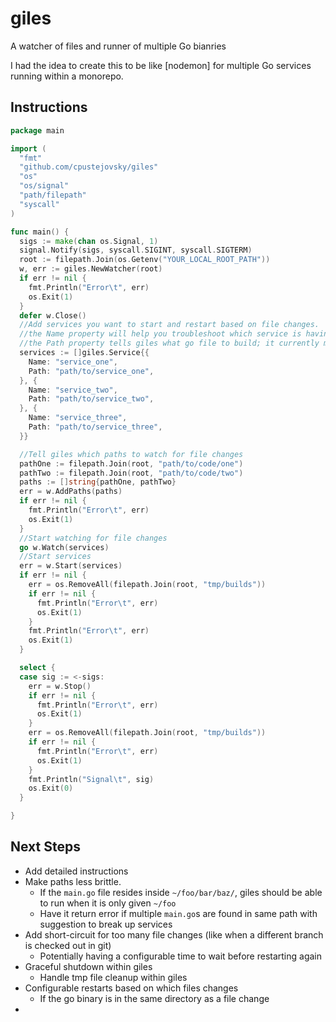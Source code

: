 # giles

A watcher of files and runner of multiple Go bianries

I had the idea to create this to be like [nodemon] for multiple Go services running within a monorepo.

## Instructions
```go
package main

import (
  "fmt"
  "github.com/cpustejovsky/giles"
  "os"
  "os/signal"
  "path/filepath"
  "syscall"
)

func main() {
  sigs := make(chan os.Signal, 1)
  signal.Notify(sigs, syscall.SIGINT, syscall.SIGTERM)
  root := filepath.Join(os.Getenv("YOUR_LOCAL_ROOT_PATH"))
  w, err := giles.NewWatcher(root)
  if err != nil {
    fmt.Println("Error\t", err)
    os.Exit(1)
  }
  defer w.Close()
  //Add services you want to start and restart based on file changes. 
  //the Name property will help you troubleshoot which service is having problems if giles encounters an error
  //the Path property tells giles what go file to build; it currently must point directly to the main.go file
  services := []giles.Service{{
    Name: "service_one",
    Path: "path/to/service_one",
  }, {
    Name: "service_two",
    Path: "path/to/service_two",
  }, {
    Name: "service_three",
    Path: "path/to/service_three",
  }}

  //Tell giles which paths to watch for file changes
  pathOne := filepath.Join(root, "path/to/code/one")
  pathTwo := filepath.Join(root, "path/to/code/two")
  paths := []string{pathOne, pathTwo}
  err = w.AddPaths(paths)
  if err != nil {
    fmt.Println("Error\t", err)
    os.Exit(1)
  }  
  //Start watching for file changes
  go w.Watch(services)
  //Start services
  err = w.Start(services)
  if err != nil {
    err = os.RemoveAll(filepath.Join(root, "tmp/builds"))
    if err != nil {
      fmt.Println("Error\t", err)
      os.Exit(1)
    }
    fmt.Println("Error\t", err)
    os.Exit(1)
  }

  select {
  case sig := <-sigs:
    err = w.Stop()
    if err != nil {
      fmt.Println("Error\t", err)
      os.Exit(1)
    }
    err = os.RemoveAll(filepath.Join(root, "tmp/builds"))
    if err != nil {
      fmt.Println("Error\t", err)
      os.Exit(1)
    }
    fmt.Println("Signal\t", sig)
    os.Exit(0)
  }

}
```

## Next Steps
* Add detailed instructions
* Make paths less brittle. 
  * If the `main.go` file resides inside `~/foo/bar/baz/`, giles should be able to run when it is only given `~/foo`
  * Have it return error if multiple `main.go`s are found in same path with suggestion to break up services
* Add short-circuit for too many file changes (like when a different branch is checked out in git)
  * Potentially having a configurable time to wait before restarting again
* Graceful shutdown within giles
  * Handle tmp file cleanup within giles
* Configurable restarts based on which files changes
  * If the go binary is in the same directory as a file change
* 